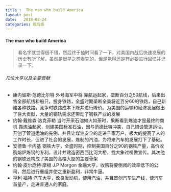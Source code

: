 ```yaml
---
title :  The man who build America
layout: post
date:   2018-08-24 
categories: 观后感
---
```

#### The man who build America

> 看名字就觉得很不错，然后终于抽时间看了一下，对美国内战后快速发展的历史有所了解。虽然是很早之前看完的，但是觉得还是有必要进行回忆并记录一下。

###### 几位大亨以及主要贡献

* 康内留斯·范德比尔特 外号海军中将
  靠航运起家，垄断百分之50航线，后来出售全部航线和船只，投身铁路，全盛时期垄断全美将近百分60的铁路，自己新建各种铁路，竞争时铁路成本下降并进行降价。为美国的运输和经济发展做出了巨大贡献，大量的钢轨需求还带动了钢铁产业的发展
* 约翰·戴维森·洛克菲勒 
  当时开采石油如火如荼时，果断看到炼油才是最终的商机
  靠炼油起家，创建美国标准石油，因与范德比特冲突，自己铺设管道运油，开创了管道运油的先例，并且让煤油安全的走进千家万户，极大的提高了人的工作时长，促进了社会的发展，炼制的汽油，为将来汽车的发展打下了基础。
* 安德鲁·卡内基
  钢铁大亨，全盛时期，控制美国百分之90的钢铁产量，高价收购熔炉炼钢的专利，设计并建造密西西比河大桥，找大象过桥做宣传。其次他的钢铁还构成了美国的高楼大厦的主要骨架
* 约翰·皮尔庞特·摩根  J.P Morgon
  金融大亨，收购将要倒闭的效率低下的公司，然后进行重组并使之重新盈利，非常牛逼。
* 亨利·福特
 汽车大亨，改良发动机，使用汽油，并且首创汽车生产线，使汽车首量产，走进普通人的家庭。
